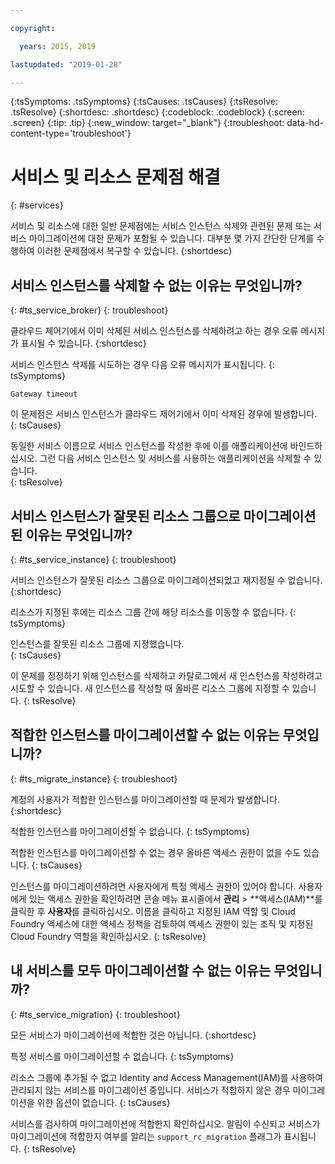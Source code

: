 ```yaml
---

copyright:

  years: 2015, 2019

lastupdated: "2019-01-28"

---
```



{:tsSymptoms: .tsSymptoms}
{:tsCauses: .tsCauses}
{:tsResolve: .tsResolve}
{:shortdesc: .shortdesc}
{:codeblock: .codeblock}
{:screen: .screen}
{:tip: .tip}
{:new_window: target="_blank"}
{:troubleshoot: data-hd-content-type='troubleshoot'}


# 서비스 및 리소스 문제점 해결
{: #services}

서비스 및 리소스에 대한 일반 문제점에는 서비스 인스턴스 삭제와 관련된 문제 또는 서비스 마이그레이션에 대한 문제가 포함될 수 있습니다. 대부분 몇 가지 간단한 단계를 수행하여 이러한 문제점에서 복구할 수 있습니다.
{:shortdesc}

## 서비스 인스턴스를 삭제할 수 없는 이유는 무엇입니까?
{: #ts_service_broker}
{: troubleshoot}

클라우드 제어기에서 이미 삭제된 서비스 인스턴스를 삭제하려고 하는 경우 오류 메시지가 표시될 수 있습니다.
{:shortdesc}

서비스 인스턴스 삭제를 시도하는 경우 다음 오류 메시지가 표시됩니다.
{: tsSymptoms}

`Gateway timeout`

이 문제점은 서비스 인스턴스가 클라우드 제어기에서 이미 삭제된 경우에 발생합니다.
{: tsCauses}

동일한 서비스 이름으로 서비스 인스턴스를 작성한 후에 이를 애플리케이션에 바인드하십시오. 그런 다음 서비스 인스턴스 및 서비스를 사용하는 애플리케이션을 삭제할 수 있습니다.   
{: tsResolve}

## 서비스 인스턴스가 잘못된 리소스 그룹으로 마이그레이션된 이유는 무엇입니까? 
{: #ts_service_instance}
{: troubleshoot}

서비스 인스턴스가 잘못된 리소스 그룹으로 마이그레이션되었고 재지정될 수 없습니다. 
{:shortdesc}

리소스가 지정된 후에는 리소스 그룹 간에 해당 리소스를 이동할 수 없습니다.
{: tsSymptoms}

인스턴스를 잘못된 리소스 그룹에 지정했습니다.  
{: tsCauses}

이 문제를 정정하기 위해 인스턴스를 삭제하고 카탈로그에서 새 인스턴스를 작성하려고 시도할 수 있습니다. 새 인스턴스를 작성할 때 올바른 리소스 그룹에 지정할 수 있습니다.
{: tsResolve}

## 적합한 인스턴스를 마이그레이션할 수 없는 이유는 무엇입니까?
{: #ts_migrate_instance}
{: troubleshoot}

계정의 사용자가 적합한 인스턴스를 마이그레이션할 때 문제가 발생합니다. 
{:shortdesc}

적합한 인스턴스를 마이그레이션할 수 없습니다. 
{: tsSymptoms}

적합한 인스턴스를 마이그레이션할 수 없는 경우 올바른 액세스 권한이 없을 수도 있습니다. 
{: tsCauses}

인스턴스를 마이그레이션하려면 사용자에게 특정 액세스 권한이 있어야 합니다. 사용자에게 있는 액세스 권한을 확인하려면 콘솔 메뉴 표시줄에서 **관리** &gt; **액세스(IAM)**를 클릭한 후 **사용자**를 클릭하십시오. 이름을 클릭하고 지정된 IAM 역할 및 Cloud Foundry 액세스에 대한 액세스 정책을 검토하여 액세스 권한이 있는 조직 및 지정된 Cloud Foundry 역할을 확인하십시오. 
{: tsResolve}

## 내 서비스를 모두 마이그레이션할 수 없는 이유는 무엇입니까?
{: #ts_service_migration}
{: troubleshoot}

모든 서비스가 마이그레이션에 적합한 것은 아닙니다. 
{:shortdesc}

특정 서비스를 마이그레이션할 수 없습니다. 
{: tsSymptoms}

리소스 그룹에 추가될 수 없고 Identity and Access Management(IAM)를 사용하여 관리되지 않는 서비스를 마이그레이션 중입니다. 서비스가 적합하지 않은 경우 마이그레이션을 위한 옵션이 없습니다. 
{: tsCauses}

서비스를 검사하여 마이그레이션에 적합한지 확인하십시오. 알림이 수신되고 서비스가 마이그레이션에 적합한지 여부를 알리는 `support_rc_migration` 플래그가 표시됩니다.
{: tsResolve}
